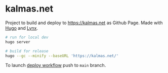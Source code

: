 # kalmas.net

Project to build and deploy to https://kalmas.net as Github Page. Made with [Hugo](https://gohugo.io/) and [Lynx](https://github.com/jpanther/lynx).

```sh
# run for local dev
hugo server

# build for release
hugo --gc --minify --baseURL 'https://kalmas.net/'
```

To launch [deploy workflow](/.github/workflows/hugo.yaml) push to `main` branch.
